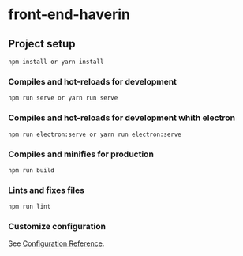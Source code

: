 # front-end-haverin

## Project setup
```
npm install or yarn install
```

### Compiles and hot-reloads for development
```
npm run serve or yarn run serve
```

### Compiles and hot-reloads for development whith electron

```
npm run electron:serve or yarn run electron:serve
```

### Compiles and minifies for production
```
npm run build
```

### Lints and fixes files
```
npm run lint
```

### Customize configuration
See [Configuration Reference](https://cli.vuejs.org/config/).
